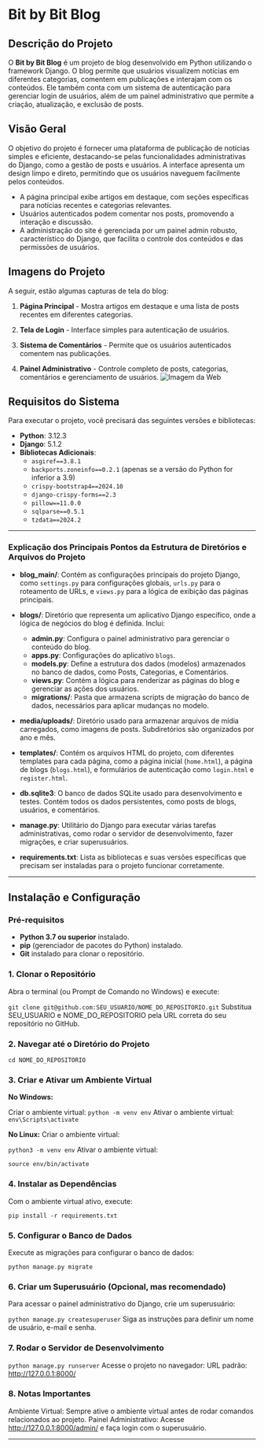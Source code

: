 # Bit by Bit Blog

## Descrição do Projeto
O **Bit by Bit Blog** é um projeto de blog desenvolvido em Python utilizando o framework Django. O blog permite que usuários visualizem notícias em diferentes categorias, comentem em publicações e interajam com os conteúdos. Ele também conta com um sistema de autenticação para gerenciar login de usuários, além de um painel administrativo que permite a criação, atualização, e exclusão de posts.

## Visão Geral
O objetivo do projeto é fornecer uma plataforma de publicação de notícias simples e eficiente, destacando-se pelas funcionalidades administrativas do Django, como a gestão de posts e usuários. A interface apresenta um design limpo e direto, permitindo que os usuários naveguem facilmente pelos conteúdos.

- A página principal exibe artigos em destaque, com seções específicas para notícias recentes e categorias relevantes.
- Usuários autenticados podem comentar nos posts, promovendo a interação e discussão.
- A administração do site é gerenciada por um painel admin robusto, característico do Django, que facilita o controle dos conteúdos e das permissões de usuários.

## Imagens do Projeto
A seguir, estão algumas capturas de tela do blog:

1. **Página Principal** - Mostra artigos em destaque e uma lista de posts recentes em diferentes categorias.
   
2. **Tela de Login** - Interface simples para autenticação de usuários.

3. **Sistema de Comentários** - Permite que os usuários autenticados comentem nas publicações.
  
4. **Painel Administrativo** - Controle completo de posts, categorias, comentários e gerenciamento de usuários.
![Imagem da Web](https://exemplo.com/imagem.png)


## Requisitos do Sistema
Para executar o projeto, você precisará das seguintes versões e bibliotecas:

- **Python**: 3.12.3
- **Django**: 5.1.2
- **Bibliotecas Adicionais**:
  - `asgiref==3.8.1`
  - `backports.zoneinfo==0.2.1` (apenas se a versão do Python for inferior a 3.9)
  - `crispy-bootstrap4==2024.10`
  - `django-crispy-forms==2.3`
  - `pillow==11.0.0`
  - `sqlparse==0.5.1`
  - `tzdata==2024.2`

---

### Explicação dos Principais Pontos da Estrutura de Diretórios e Arquivos do Projeto

- **blog_main/**: Contém as configurações principais do projeto Django, como `settings.py` para configurações globais, `urls.py` para o roteamento de URLs, e `views.py` para a lógica de exibição das páginas principais.

- **blogs/**: Diretório que representa um aplicativo Django específico, onde a lógica de negócios do blog é definida. Inclui:
  - **admin.py**: Configura o painel administrativo para gerenciar o conteúdo do blog.
  - **apps.py**: Configurações do aplicativo `blogs`.
  - **models.py**: Define a estrutura dos dados (modelos) armazenados no banco de dados, como Posts, Categorias, e Comentários.
  - **views.py**: Contém a lógica para renderizar as páginas do blog e gerenciar as ações dos usuários.
  - **migrations/**: Pasta que armazena scripts de migração do banco de dados, necessários para aplicar mudanças no modelo.

- **media/uploads/**: Diretório usado para armazenar arquivos de mídia carregados, como imagens de posts. Subdiretórios são organizados por ano e mês.

- **templates/**: Contém os arquivos HTML do projeto, com diferentes templates para cada página, como a página inicial (`home.html`), a página de blogs (`blogs.html`), e formulários de autenticação como `login.html` e `register.html`.

- **db.sqlite3**: O banco de dados SQLite usado para desenvolvimento e testes. Contém todos os dados persistentes, como posts de blogs, usuários, e comentários.

- **manage.py**: Utilitário do Django para executar várias tarefas administrativas, como rodar o servidor de desenvolvimento, fazer migrações, e criar superusuários.

- **requirements.txt**: Lista as bibliotecas e suas versões específicas que precisam ser instaladas para o projeto funcionar corretamente.

---

## Instalação e Configuração

### Pré-requisitos
- **Python 3.7 ou superior** instalado.
- **pip** (gerenciador de pacotes do Python) instalado.
- **Git** instalado para clonar o repositório.

### 1. Clonar o Repositório
Abra o terminal (ou Prompt de Comando no Windows) e execute:

`git clone git@github.com:SEU_USUARIO/NOME_DO_REPOSITORIO.git`
Substitua SEU_USUARIO e NOME_DO_REPOSITORIO pela URL correta do seu repositório no GitHub.

### 2. Navegar até o Diretório do Projeto

`cd NOME_DO_REPOSITORIO`

### 3. Criar e Ativar um Ambiente Virtual

**No Windows:**

Criar o ambiente virtual:
`python -m venv env`
Ativar o ambiente virtual:
`env\Scripts\activate`

**No Linux:**
Criar o ambiente virtual:

`python3 -m venv env`
Ativar o ambiente virtual:

`source env/bin/activate`

### 4. Instalar as Dependências
Com o ambiente virtual ativo, execute:

`pip install -r requirements.txt`

### 5. Configurar o Banco de Dados
Execute as migrações para configurar o banco de dados:

`python manage.py migrate`

### 6. Criar um Superusuário (Opcional, mas recomendado)
Para acessar o painel administrativo do Django, crie um superusuário:

`python manage.py createsuperuser`
Siga as instruções para definir um nome de usuário, e-mail e senha.

### 7. Rodar o Servidor de Desenvolvimento
`python manage.py runserver`
Acesse o projeto no navegador:
URL padrão: http://127.0.0.1:8000/

### 8. Notas Importantes
Ambiente Virtual: Sempre ative o ambiente virtual antes de rodar comandos relacionados ao projeto.
Painel Administrativo: Acesse http://127.0.0.1:8000/admin/ e faça login com o superusuário.

---


